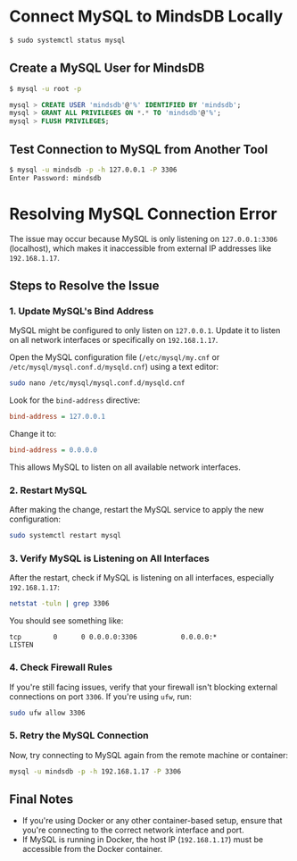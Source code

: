 # Connect MySQL to MindsDB Locally

```bash
$ sudo systemctl status mysql
```

## Create a MySQL User for MindsDB

```bash
$ mysql -u root -p
```

```sql
mysql > CREATE USER 'mindsdb'@'%' IDENTIFIED BY 'mindsdb';
mysql > GRANT ALL PRIVILEGES ON *.* TO 'mindsdb'@'%';
mysql > FLUSH PRIVILEGES;
```

## Test Connection to MySQL from Another Tool

```bash
$ mysql -u mindsdb -p -h 127.0.0.1 -P 3306
Enter Password: mindsdb
```

# Resolving MySQL Connection Error

The issue may occur because MySQL is only listening on `127.0.0.1:3306` (localhost), which makes it inaccessible from external IP addresses like `192.168.1.17`.

## Steps to Resolve the Issue

### 1. Update MySQL's Bind Address

MySQL might be configured to only listen on `127.0.0.1`. Update it to listen on all network interfaces or specifically on `192.168.1.17`.

Open the MySQL configuration file (`/etc/mysql/my.cnf` or `/etc/mysql/mysql.conf.d/mysqld.cnf`) using a text editor:

```bash
sudo nano /etc/mysql/mysql.conf.d/mysqld.cnf
```

Look for the `bind-address` directive:

```ini
bind-address = 127.0.0.1
```

Change it to:

```ini
bind-address = 0.0.0.0
```

This allows MySQL to listen on all available network interfaces.

### 2. Restart MySQL

After making the change, restart the MySQL service to apply the new configuration:

```bash
sudo systemctl restart mysql
```

### 3. Verify MySQL is Listening on All Interfaces

After the restart, check if MySQL is listening on all interfaces, especially `192.168.1.17`:

```bash
netstat -tuln | grep 3306
```

You should see something like:

```
tcp        0      0 0.0.0.0:3306           0.0.0.0:*               LISTEN
```

### 4. Check Firewall Rules

If you're still facing issues, verify that your firewall isn't blocking external connections on port `3306`. If you're using `ufw`, run:

```bash
sudo ufw allow 3306
```

### 5. Retry the MySQL Connection

Now, try connecting to MySQL again from the remote machine or container:

```bash
mysql -u mindsdb -p -h 192.168.1.17 -P 3306
```

## Final Notes

- If you're using Docker or any other container-based setup, ensure that you're connecting to the correct network interface and port.
- If MySQL is running in Docker, the host IP (`192.168.1.17`) must be accessible from the Docker container.

